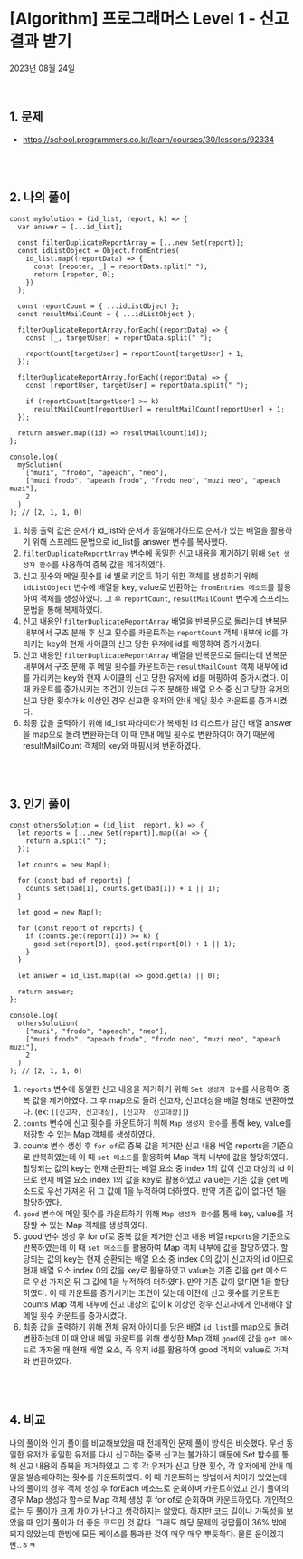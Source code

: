 # **[Algorithm] 프로그래머스 Level 1 - 신고 결과 받기**

2023년 08월 24일

<br>

## **1. 문제**

- https://school.programmers.co.kr/learn/courses/30/lessons/92334

<br>
<br>

## **2. 나의 풀이**

```tsx
const mySolution = (id_list, report, k) => {
  var answer = [...id_list];

  const filterDuplicateReportArray = [...new Set(report)];
  const idListObject = Object.fromEntries(
    id_list.map((reportData) => {
      const [repoter, _] = reportData.split(" ");
      return [repoter, 0];
    })
  );

  const reportCount = { ...idListObject };
  const resultMailCount = { ...idListObject };

  filterDuplicateReportArray.forEach((reportData) => {
    const [_, targetUser] = reportData.split(" ");

    reportCount[targetUser] = reportCount[targetUser] + 1;
  });

  filterDuplicateReportArray.forEach((reportData) => {
    const [reportUser, targetUser] = reportData.split(" ");

    if (reportCount[targetUser] >= k)
      resultMailCount[reportUser] = resultMailCount[reportUser] + 1;
  });

  return answer.map((id) => resultMailCount[id]);
};

console.log(
  mySolution(
    ["muzi", "frodo", "apeach", "neo"],
    ["muzi frodo", "apeach frodo", "frodo neo", "muzi neo", "apeach muzi"],
    2
  )
); // [2, 1, 1, 0]
```

1. 최종 출력 값은 순서가 id_list와 순서가 동일해야하므로 순서가 있는 배열을 활용하기 위해 스프레드 문법으로 id_list를 answer 변수를 복사했다.
2. `filterDuplicateReportArray` 변수에 동일한 신고 내용을 제거하기 위해 `Set 생성자 함수`를 사용하여 중복 값을 제거하였다.
3. 신고 횟수와 메일 횟수를 id 별로 카운트 하기 위한 객체를 생성하기 위해 `idListObject` 변수에 배열을 key, value로 반환하는 `fromEntries 메소드`를 활용하여 객체를 생성하였다. 그 후 `reportCount`, `resultMailCount` 변수에 스프레드 문법을 통해 복제하였다.
4. 신고 내용인 `filterDuplicateReportArray` 배열을 반복문으로 돌리는데 반복문 내부에서 구조 분해 후 신고 횟수를 카운트하는 `reportCount` 객체 내부에 id를 가리키는 key와 현재 사이클의 신고 당한 유저에 id를 매핑하여 증가시켰다.
5. 신고 내용인 `filterDuplicateReportArray` 배열을 반복문으로 돌리는데 반복문 내부에서 구조 분해 후 메일 횟수를 카운트하는 `resultMailCount` 객체 내부에 id를 가리키는 key와 현재 사이클의 신고 당한 유저에 id를 매핑하여 증가시켰다. 이 때 카운트를 증가시키는 조건이 있는데 구조 분해한 배열 요소 중 신고 당한 유저의 신고 당한 횟수가 k 이상인 경우 신고한 유저의 안내 메일 횟수 카운트를 증가시켰다.
6. 최종 값을 출력하기 위해 id_list 파라미터가 복제된 id 리스트가 담긴 배열 answer을 map으로 돌려 변환하는데 이 때 안내 메일 횟수로 변환하여야 하기 때문에 resultMailCount 객체의 key와 매핑시켜 변환하였다.

<br>
<br>

## **3. 인기 풀이**

```tsx
const othersSolution = (id_list, report, k) => {
  let reports = [...new Set(report)].map((a) => {
    return a.split(" ");
  });

  let counts = new Map();

  for (const bad of reports) {
    counts.set(bad[1], counts.get(bad[1]) + 1 || 1);
  }

  let good = new Map();

  for (const report of reports) {
    if (counts.get(report[1]) >= k) {
      good.set(report[0], good.get(report[0]) + 1 || 1);
    }
  }

  let answer = id_list.map((a) => good.get(a) || 0);

  return answer;
};

console.log(
  othersSolution(
    ["muzi", "frodo", "apeach", "neo"],
    ["muzi frodo", "apeach frodo", "frodo neo", "muzi neo", "apeach muzi"],
    2
  )
); // [2, 1, 1, 0]
```

1. `reports` 변수에 동일한 신고 내용을 제거하기 위해 `Set 생성자 함수`를 사용하여 중복 값을 제거하였다. 그 후 map으로 돌려 신고자, 신고대상을 배열 형태로 변환하였다. (ex: `[[신고자, 신고대상], [신고자, 신고대상]]`)
2. `counts` 변수에 신고 횟수를 카운트하기 위해 `Map 생성자 함수`를 통해 key, value를 저장할 수 있는 Map 객체를 생성하였다.
3. counts 변수 생성 후 `for of`로 중복 값을 제거한 신고 내용 배열 reports을 기준으로 반복하였는데 이 때 `set 메소드`를 활용하여 Map 객체 내부에 값을 할당하였다. 할당되는 값의 key는 현재 순환되는 배열 요소 중 index 1의 값이 신고 대상의 id 이므로 현재 배열 요소 index 1의 값을 key로 활용하였고 value는 기존 값을 get 메소드로 우선 가져온 뒤 그 값에 1을 누적하여 더하였다. 만약 기존 값이 없다면 1을 할당하였다.
4. `good` 변수에 메일 횟수를 카운트하기 위해 `Map 생성자 함수`를 통해 key, value를 저장할 수 있는 Map 객체를 생성하였다.
5. good 변수 생성 후 for of로 중복 값을 제거한 신고 내용 배열 reports을 기준으로 반복하였는데 이 때 `set 메소드`를 활용하여 Map 객체 내부에 값을 할당하였다. 할당되는 값의 key는 현재 순환되는 배열 요소 중 index 0의 값이 신고자의 id 이므로 현재 배열 요소 index 0의 값을 key로 활용하였고 value는 기존 값을 get 메소드로 우선 가져온 뒤 그 값에 1을 누적하여 더하였다. 만약 기존 값이 없다면 1을 할당하였다. 이 때 카운트를 증가시키는 조건이 있는데 이전에 신고 횟수를 카운트한 counts Map 객체 내부에 신고 대상의 값이 k 이상인 경우 신고자에게 안내해야 할 메일 횟수 카운트를 증가시켰다.
6. 최종 값을 출력하기 위해 전체 유저 아이디를 담은 배열 `id_list`를 map으로 돌려 변환하는데 이 때 안내 메일 카운트를 위해 생성한 Map 객체 `good`에 값을 `get 메소드`로 가져올 때 현재 배열 요소, 즉 유저 id를 활용하여 good 객체의 value로 가져와 변환하였다.

<br>
<br>

## **4. 비교**

나의 풀이와 인기 풀이를 비교해보았을 때 전체적인 문제 풀이 방식은 비슷했다. 우선 동일한 유저가 동일한 유저를 다시 신고하는 중복 신고는 불가하기 때문에 Set 함수를 통해 신고 내용의 중복을 제거하였고 그 후 각 유저가 신고 당한 횟수, 각 유저에게 안내 메일을 발송해야하는 횟수를 카운트하였다. 이 때 카운트하는 방법에서 차이가 있었는데 나의 풀이의 경우 객체 생성 후 forEach 메소드로 순회하며 카운트하였고 인기 풀이의 경우 Map 생성자 함수로 Map 객체 생성 후 for of로 순회하며 카운트하였다. 개인적으로는 두 풀이가 크게 차이가 난다고 생각하지는 않았다. 하지만 코드 길이나 가독성을 보았을 때 인기 풀이가 더 좋은 코드인 것 같다. 그래도 해당 문제의 정답률이 36% 밖에 되지 않았는데 한방에 모든 케이스를 통과한 것이 매우 매우 뿌듯하다. 물론 운이겠지만..ㅎㅋ

<br>
